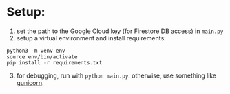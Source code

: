# Setup:

1. set the path to the Google Cloud key (for Firestore DB access) in `main.py`
2. setup a virtual environment and install requirements:
```
python3 -m venv env
source env/bin/activate
pip install -r requirements.txt
```
3. for debugging, run with `python main.py`. otherwise, use something like [gunicorn](https://flask.palletsprojects.com/en/1.1.x/deploying/wsgi-standalone/).
